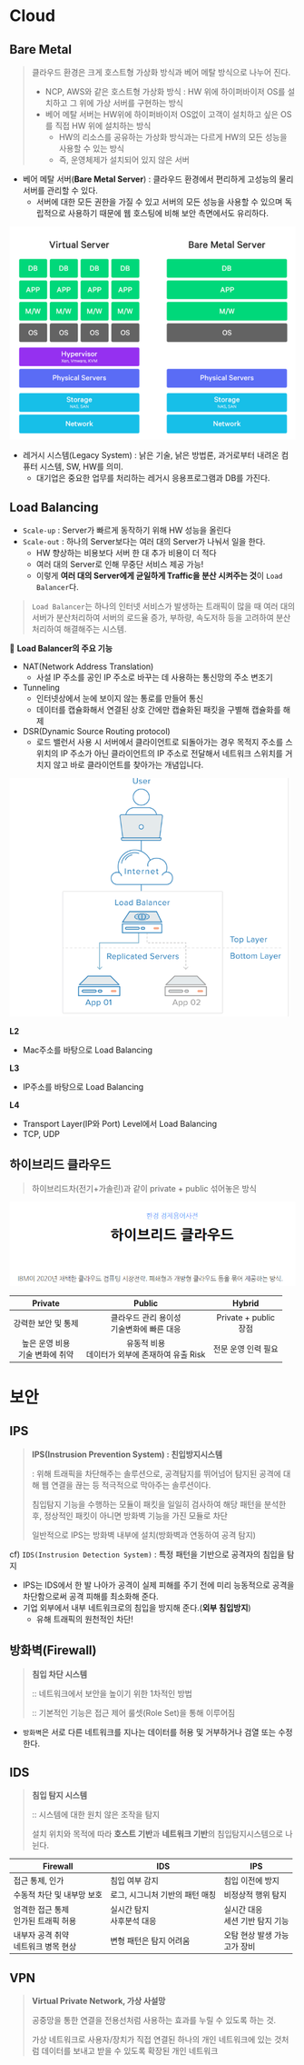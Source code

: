 # Cloud

## Bare Metal

> 클라우드 환경은 크게 호스트형 가상화 방식과 베어 메탈 방식으로 나누어 진다. 
>
> - NCP, AWS와 같은 호스트형 가상화 방식 : HW 위에 하이퍼바이저 OS를 설치하고 그 위에 가상 서버를 구현하는 방식
> - 베어 메탈 서버는 HW위에 하이퍼바이저 OS없이 고객이 설치하고 싶은 OS를 직접 HW 위에 설치하는 방식
>   - HW의 리소스를 공유하는 가상화 방식과는 다르게 HW의 모든 성능을 사용할 수 있는 방식
>   - 즉, 운영체제가 설치되어 있지 않은 서버

* 베어 메탈 서버(**Bare Metal Server**) : 클라우드 환경에서 편리하게 고성능의 물리 서버를 관리할 수 있다. 
  * 서버에 대한 모든 권한을 가질 수 있고 서버의 모든 성능을 사용할 수 있으며 독립적으로 사용하기 때문에 웹 호스팅에 비해 보안 측면에서도 유리하다.

<img src="images/image-20210103001649397.png" alt="image-20210103001649397" style="zoom:80%;" />

* 레거시 시스템(Legacy System) : 낡은 기술, 낡은 방법론, 과거로부터 내려온 컴퓨터 시스템, SW, HW를 의미.
  * 대기업은 중요한 업무를 처리하는 레거시 응용프로그램과 DB를 가진다.

## Load Balancing

* `Scale-up` : Server가 빠르게 동작하기 위해 HW 성능을 올린다
* `Scale-out` : 하나의 Server보다는 여러 대의 Server가 나눠서 일을 한다.
  * HW 향상하는 비용보다 서버 한 대 추가 비용이 더 적다
  * 여러 대의 Server로 인해 무중단 서비스 제공 가능!
  * 이렇게 **여러 대의 Server에게 균일하게 Traffic을 분산 시켜주는 것**이 `Load Balancer`다.

>  `Load Balancer`는 하나의 인터넷 서비스가 발생하는 트래픽이 많을 때 여러 대의 서버가 분산처리하여 서버의 로드율 증가, 부하량, 속도저하 등을 고려하여 분산처리하여 해결해주는 시스템.

:star2: **Load Balancer의 주요 기능**

* NAT(Network Address Translation)
  * 사설 IP 주소를 공인 IP 주소로 바꾸는 데 사용하는 통신망의 주소 변조기
* Tunneling
  * 인터넷상에서 눈에 보이지 않는 통로를 만들어 통신
  * 데이터를 캡슐화해서 연결된 상호 간에만 캡슐화된 패킷을 구별해 캡슐화를 해제
* DSR(Dynamic Source Routing protocol)
  * 로드 밸런서 사용 시 서버에서 클라이언트로 되돌아가는 경우 목적지 주소를 스위치의 IP 주소가 아닌 클라이언트의 IP 주소로 전달해서 네트워크 스위치를 거치지 않고 바로 클라이언트를 찾아가는 개념입니다.

<img src="images/image-20210103020653433.png" alt="image-20210103020653433" style="zoom:67%;" />

**L2**

- Mac주소를 바탕으로 Load Balancing

**L3**

- IP주소를 바탕으로 Load Balancing

**L4**

- Transport Layer(IP와 Port) Level에서 Load Balancing
- TCP, UDP

## 하이브리드 클라우드

> 하이브리드차(전기+가솔린)과 같이 private + public 섞어놓은 방식

![image-20210103021019418](images/image-20210103021019418.png)

|               Private                |                        Public                        |           Hybrid            |
| :----------------------------------: | :--------------------------------------------------: | :-------------------------: |
|         강력한 보안 및 통제          |    클라우드 관리 용이성<br />기술변화에 빠른 대응    | Private + public <br />장점 |
| 높은 운영 비용<br />기술 변화에 취약 | 유동적 비용 <br />데이터가 외부에 존재하여 유출 Risk |     전문 운영 인력 필요     |



# 보안

## IPS

>  **IPS(Instrusion Prevention System) : 친입방지시스템**
>
> : 위해 트래픽을 차단해주는 솔루션으로, 공격탐지를 뛰어넘어 탐지된 공격에 대해 웹 연결을 끊는 등 적극적으로 막아주는 솔루션이다.
>
> 침입탐지 기능을 수행하는 모듈이 패킷을 일일히 검사하여 해당 패턴을 분석한 후, 정상적인 패킷이 아니면 방화벽 기능을 가진 모듈로 차단
>
> 일반적으로 IPS는 방화벽 내부에 설치(방화벽과 연동하여 공격 탐지)

cf) `IDS(Instrusion Detection System)` : 특정 패턴을 기반으로 공격자의 침입을 탐지

* IPS는 IDS에서 한 발 나아가 공격이 실제 피해를 주기 전에 미리 능동적으로 공격을  차단함으로써 공격 피해를 최소화해 준다.
* 기업 외부에서 내부 네트워크로의 침입을 방지해 준다.(**외부 침입방지**)
  * 유해 트래픽의 원천적인 차단!

## 방화벽(Firewall)

> **침입 차단 시스템**
>
> :: 네트워크에서 보안을 높이기 위한 1차적인 방법
>
> :: 기본적인 기능은 접근 제어 룰셋(Role Set)을 통해 이루어짐

* `방화벽`은 서로 다른 네트워크를 지나는 데이터를 허용 및 거부하거나 검열 또는 수정한다.



## IDS

> **침입 탐지 시스템**
>
> :: 시스템에 대한 원치 않은 조작을 탐지
>
> 설치 위치와 목적에 따라 **호스트 기반**과 **네트워크 기반**의 침입탐지시스템으로 나뉜다.

| Firewall                                  | IDS                             | IPS                                  |
| ----------------------------------------- | ------------------------------- | ------------------------------------ |
| 접근 통제, 인가                           | 침입 여부 감지                  | 침입 이전에 방지                     |
| 수동적 차단 및 내부망 보호                | 로그, 시그니처 기반의 패턴 매칭 | 비정상적 행위 탐지                   |
| 엄격한 접근 통제<br />인가된 트래픽 허용  | 실시간 탐지<br />사후분석 대응  | 실시간 대응<br />세션 기반 탐지 기능 |
| 내부자 공격 취약 <br />네트워크 병목 현상 | 변형 패턴은 탐지 어려움         | 오탐 현상 발생 가능<br />고가 장비   |



## VPN

> **Virtual Private Network, 가상 사설망**
>
> 공중망을 통한 연결을 전용선처럼 사용하는 효과를 누릴 수 있도록 하는 것.
>
> 가상 네트워크로 사용자/장치가 직접 연결된 하나의 개인 네트워크에 있는 것처럼 데이터를 보내고 받을 수 있도록 확장된 개인 네트워크

